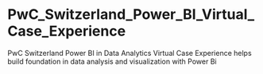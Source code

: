 # PwC_Switzerland_Power_BI_Virtual_Case_Experience
PwC Switzerland Power BI in Data Analytics Virtual Case Experience helps build foundation in data analysis and visualization with Power Bi
